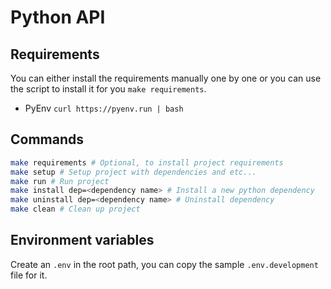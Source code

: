 # Python API

## Requirements

You can either install the requirements manually one by one or you can use the script to install it
for you `make requirements`.

* PyEnv `curl https://pyenv.run | bash`

## Commands

```bash
make requirements # Optional, to install project requirements
make setup # Setup project with dependencies and etc...
make run # Run project
make install dep=<dependency name> # Install a new python dependency
make uninstall dep=<dependency name> # Uninstall dependency
make clean # Clean up project
```

## Environment variables

Create an `.env` in the root path, you can copy the sample `.env.development` file for it.